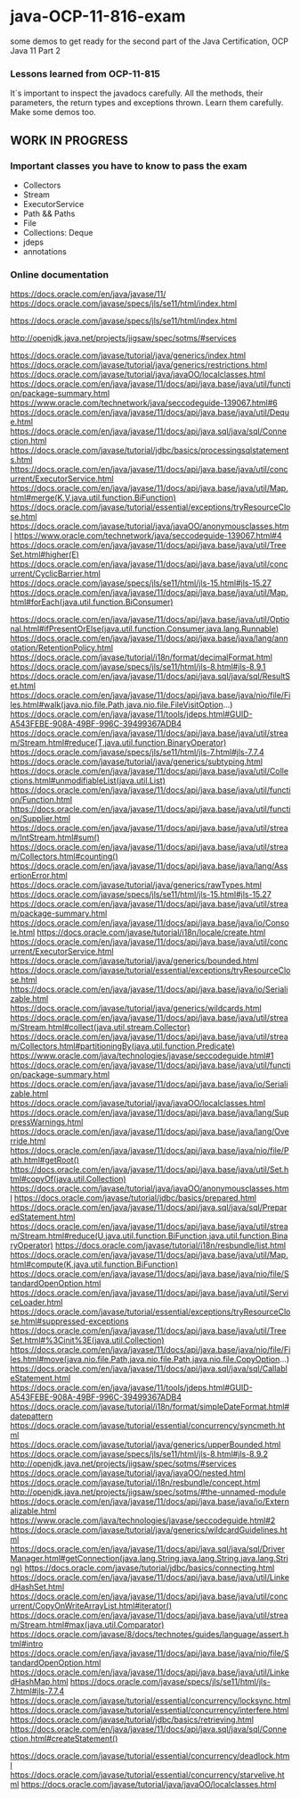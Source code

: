 
# java-OCP-11-816-exam
some demos to get ready for the second part of the Java Certification, OCP Java 11 Part 2


### Lessons learned from OCP-11-815
It´s important to inspect the javadocs carefully. 
All the methods, their parameters, the return types and exceptions thrown. Learn them carefully. Make some demos too.


## WORK IN PROGRESS
### Important classes you have to know to pass the exam
- Collectors
- Stream
- ExecutorService
- Path && Paths
- File
- Collections: Deque
- jdeps
- annotations

### Online documentation
https://docs.oracle.com/en/java/javase/11/
https://docs.oracle.com/javase/specs/jls/se11/html/index.html


https://docs.oracle.com/javase/specs/jls/se11/html/index.html

http://openjdk.java.net/projects/jigsaw/spec/sotms/#services

https://docs.oracle.com/javase/tutorial/java/generics/index.html
https://docs.oracle.com/javase/tutorial/java/generics/restrictions.html
https://docs.oracle.com/javase/tutorial/java/javaOO/localclasses.html
https://docs.oracle.com/en/java/javase/11/docs/api/java.base/java/util/function/package-summary.html
https://www.oracle.com/technetwork/java/seccodeguide-139067.html#6
https://docs.oracle.com/en/java/javase/11/docs/api/java.base/java/util/Deque.html
https://docs.oracle.com/en/java/javase/11/docs/api/java.sql/java/sql/Connection.html
https://docs.oracle.com/javase/tutorial/jdbc/basics/processingsqlstatements.html
https://docs.oracle.com/en/java/javase/11/docs/api/java.base/java/util/concurrent/ExecutorService.html
https://docs.oracle.com/en/java/javase/11/docs/api/java.base/java/util/Map.html#merge(K,V,java.util.function.BiFunction)
https://docs.oracle.com/javase/tutorial/essential/exceptions/tryResourceClose.html
https://docs.oracle.com/javase/tutorial/java/javaOO/anonymousclasses.html
https://www.oracle.com/technetwork/java/seccodeguide-139067.html#4
https://docs.oracle.com/en/java/javase/11/docs/api/java.base/java/util/TreeSet.html#higher(E)
https://docs.oracle.com/en/java/javase/11/docs/api/java.base/java/util/concurrent/CyclicBarrier.html
https://docs.oracle.com/javase/specs/jls/se11/html/jls-15.html#jls-15.27
https://docs.oracle.com/en/java/javase/11/docs/api/java.base/java/util/Map.html#forEach(java.util.function.BiConsumer)

https://docs.oracle.com/en/java/javase/11/docs/api/java.base/java/util/Optional.html#ifPresentOrElse(java.util.function.Consumer,java.lang.Runnable)
https://docs.oracle.com/en/java/javase/11/docs/api/java.base/java/lang/annotation/RetentionPolicy.html
https://docs.oracle.com/javase/tutorial/i18n/format/decimalFormat.html
https://docs.oracle.com/javase/specs/jls/se11/html/jls-8.html#jls-8.9.1
https://docs.oracle.com/en/java/javase/11/docs/api/java.sql/java/sql/ResultSet.html
https://docs.oracle.com/en/java/javase/11/docs/api/java.base/java/nio/file/Files.html#walk(java.nio.file.Path,java.nio.file.FileVisitOption...)
https://docs.oracle.com/en/java/javase/11/tools/jdeps.html#GUID-A543FEBE-908A-49BF-996C-39499367ADB4
https://docs.oracle.com/en/java/javase/11/docs/api/java.base/java/util/stream/Stream.html#reduce(T,java.util.function.BinaryOperator)
https://docs.oracle.com/javase/specs/jls/se11/html/jls-7.html#jls-7.7.4
https://docs.oracle.com/javase/tutorial/java/generics/subtyping.html
https://docs.oracle.com/en/java/javase/11/docs/api/java.base/java/util/Collections.html#unmodifiableList(java.util.List)
https://docs.oracle.com/en/java/javase/11/docs/api/java.base/java/util/function/Function.html
https://docs.oracle.com/en/java/javase/11/docs/api/java.base/java/util/function/Supplier.html
https://docs.oracle.com/en/java/javase/11/docs/api/java.base/java/util/stream/IntStream.html#sum()
https://docs.oracle.com/en/java/javase/11/docs/api/java.base/java/util/stream/Collectors.html#counting()
https://docs.oracle.com/en/java/javase/11/docs/api/java.base/java/lang/AssertionError.html
https://docs.oracle.com/javase/tutorial/java/generics/rawTypes.html
https://docs.oracle.com/javase/specs/jls/se11/html/jls-15.html#jls-15.27
https://docs.oracle.com/en/java/javase/11/docs/api/java.base/java/util/stream/package-summary.html
https://docs.oracle.com/en/java/javase/11/docs/api/java.base/java/io/Console.html
https://docs.oracle.com/javase/tutorial/i18n/locale/create.html
https://docs.oracle.com/en/java/javase/11/docs/api/java.base/java/util/concurrent/ExecutorService.html
https://docs.oracle.com/javase/tutorial/java/generics/bounded.html
https://docs.oracle.com/javase/tutorial/essential/exceptions/tryResourceClose.html
https://docs.oracle.com/en/java/javase/11/docs/api/java.base/java/io/Serializable.html
https://docs.oracle.com/javase/tutorial/java/generics/wildcards.html
https://docs.oracle.com/en/java/javase/11/docs/api/java.base/java/util/stream/Stream.html#collect(java.util.stream.Collector)
https://docs.oracle.com/en/java/javase/11/docs/api/java.base/java/util/stream/Collectors.html#partitioningBy(java.util.function.Predicate)
https://www.oracle.com/java/technologies/javase/seccodeguide.html#1
https://docs.oracle.com/en/java/javase/11/docs/api/java.base/java/util/function/package-summary.html
https://docs.oracle.com/en/java/javase/11/docs/api/java.base/java/io/Serializable.html
https://docs.oracle.com/javase/tutorial/java/javaOO/localclasses.html
https://docs.oracle.com/en/java/javase/11/docs/api/java.base/java/lang/SuppressWarnings.html
https://docs.oracle.com/en/java/javase/11/docs/api/java.base/java/lang/Override.html
https://docs.oracle.com/en/java/javase/11/docs/api/java.base/java/nio/file/Path.html#getRoot()
https://docs.oracle.com/en/java/javase/11/docs/api/java.base/java/util/Set.html#copyOf(java.util.Collection)
https://docs.oracle.com/javase/tutorial/java/javaOO/anonymousclasses.html
https://docs.oracle.com/javase/tutorial/jdbc/basics/prepared.html
https://docs.oracle.com/en/java/javase/11/docs/api/java.sql/java/sql/PreparedStatement.html
https://docs.oracle.com/en/java/javase/11/docs/api/java.base/java/util/stream/Stream.html#reduce(U,java.util.function.BiFunction,java.util.function.BinaryOperator)
https://docs.oracle.com/javase/tutorial/i18n/resbundle/list.html
https://docs.oracle.com/en/java/javase/11/docs/api/java.base/java/util/Map.html#compute(K,java.util.function.BiFunction)
https://docs.oracle.com/en/java/javase/11/docs/api/java.base/java/nio/file/StandardOpenOption.html
https://docs.oracle.com/en/java/javase/11/docs/api/java.base/java/util/ServiceLoader.html
https://docs.oracle.com/javase/tutorial/essential/exceptions/tryResourceClose.html#suppressed-exceptions
https://docs.oracle.com/en/java/javase/11/docs/api/java.base/java/util/TreeSet.html#%3Cinit%3E(java.util.Collection)
https://docs.oracle.com/en/java/javase/11/docs/api/java.base/java/nio/file/Files.html#move(java.nio.file.Path,java.nio.file.Path,java.nio.file.CopyOption...)
https://docs.oracle.com/en/java/javase/11/docs/api/java.sql/java/sql/CallableStatement.html
https://docs.oracle.com/en/java/javase/11/tools/jdeps.html#GUID-A543FEBE-908A-49BF-996C-39499367ADB4
https://docs.oracle.com/javase/tutorial/i18n/format/simpleDateFormat.html#datepattern
https://docs.oracle.com/javase/tutorial/essential/concurrency/syncmeth.html
https://docs.oracle.com/javase/tutorial/java/generics/upperBounded.html
https://docs.oracle.com/javase/specs/jls/se11/html/jls-8.html#jls-8.9.2
http://openjdk.java.net/projects/jigsaw/spec/sotms/#services
https://docs.oracle.com/javase/tutorial/java/javaOO/nested.html
https://docs.oracle.com/javase/tutorial/i18n/resbundle/concept.html
http://openjdk.java.net/projects/jigsaw/spec/sotms/#the-unnamed-module
https://docs.oracle.com/en/java/javase/11/docs/api/java.base/java/io/Externalizable.html
https://www.oracle.com/java/technologies/javase/seccodeguide.html#2
https://docs.oracle.com/javase/tutorial/java/generics/wildcardGuidelines.html
https://docs.oracle.com/en/java/javase/11/docs/api/java.sql/java/sql/DriverManager.html#getConnection(java.lang.String,java.lang.String,java.lang.String)
https://docs.oracle.com/javase/tutorial/jdbc/basics/connecting.html
https://docs.oracle.com/en/java/javase/11/docs/api/java.base/java/util/LinkedHashSet.html
https://docs.oracle.com/en/java/javase/11/docs/api/java.base/java/util/concurrent/CopyOnWriteArrayList.html#iterator()
https://docs.oracle.com/en/java/javase/11/docs/api/java.base/java/util/stream/Stream.html#max(java.util.Comparator)
https://docs.oracle.com/javase/8/docs/technotes/guides/language/assert.html#intro
https://docs.oracle.com/en/java/javase/11/docs/api/java.base/java/nio/file/StandardOpenOption.html
https://docs.oracle.com/en/java/javase/11/docs/api/java.base/java/util/LinkedHashMap.html
https://docs.oracle.com/javase/specs/jls/se11/html/jls-7.html#jls-7.7.4
https://docs.oracle.com/javase/tutorial/essential/concurrency/locksync.html
https://docs.oracle.com/javase/tutorial/essential/concurrency/interfere.html
https://docs.oracle.com/javase/tutorial/jdbc/basics/retrieving.html
https://docs.oracle.com/en/java/javase/11/docs/api/java.sql/java/sql/Connection.html#createStatement()

https://docs.oracle.com/javase/tutorial/essential/concurrency/deadlock.html
https://docs.oracle.com/javase/tutorial/essential/concurrency/starvelive.html
https://docs.oracle.com/javase/tutorial/java/javaOO/localclasses.html
